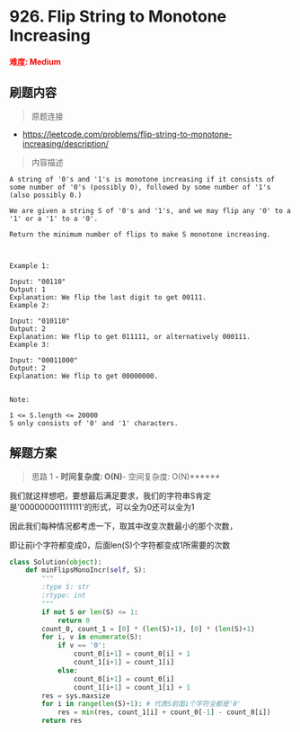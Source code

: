 # 926. Flip String to Monotone Increasing

**<font color=red>难度: Medium</font>**

## 刷题内容

> 原题连接

* https://leetcode.com/problems/flip-string-to-monotone-increasing/description/

> 内容描述

```
A string of '0's and '1's is monotone increasing if it consists of some number of '0's (possibly 0), followed by some number of '1's (also possibly 0.)

We are given a string S of '0's and '1's, and we may flip any '0' to a '1' or a '1' to a '0'.

Return the minimum number of flips to make S monotone increasing.

 

Example 1:

Input: "00110"
Output: 1
Explanation: We flip the last digit to get 00111.
Example 2:

Input: "010110"
Output: 2
Explanation: We flip to get 011111, or alternatively 000111.
Example 3:

Input: "00011000"
Output: 2
Explanation: We flip to get 00000000.
 

Note:

1 <= S.length <= 20000
S only consists of '0' and '1' characters.
```

## 解题方案

> 思路 1
******- 时间复杂度: O(N)******- 空间复杂度: O(N)******







我们就这样想吧，要想最后满足要求，我们的字符串S肯定是'000000001111111'的形式，可以全为0还可以全为1

因此我们每种情况都考虑一下，取其中改变次数最小的那个次数，

即让前i个字符都变成0，后面len(S)个字符都变成1所需要的次数



```python
class Solution(object):
    def minFlipsMonoIncr(self, S):
        """
        :type S: str
        :rtype: int
        """
        if not S or len(S) <= 1:
            return 0
        count_0, count_1 = [0] * (len(S)+1), [0] * (len(S)+1)
        for i, v in enumerate(S):
            if v == '0':
                count_0[i+1] = count_0[i] + 1
                count_1[i+1] = count_1[i]
            else:
                count_0[i+1] = count_0[i]
                count_1[i+1] = count_1[i] + 1
        res = sys.maxsize
        for i in range(len(S)+1): # 代表S前面i个字符全都是'0'
            res = min(res, count_1[i] + count_0[-1] - count_0[i])
        return res
```





































